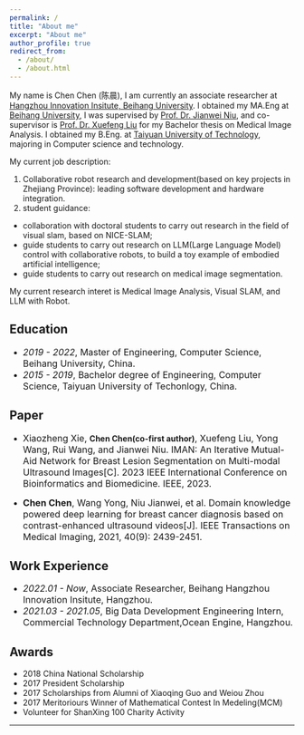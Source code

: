 ```yaml
---
permalink: /
title: "About me"
excerpt: "About me"
author_profile: true
redirect_from: 
  - /about/
  - /about.html
---
```

My name is Chen Chen (陈晨), 
I am currently an associate researcher at <a href="https://hzii.buaa.edu.cn" target="_blank">Hangzhou Innovation Insitute, Beihang University</a>. 
I obtained my MA.Eng at <a href="https://ev.buaa.edu.cn" target="_blank">Beihang University</a>, I was supervised by <a href="https://shi.buaa.edu.cn/07382/en/index.htm" target="_blank">Prof. Dr. Jianwei Niu</a>, and co-supervisor is <a href="https://scse.buaa.edu.cn/info/1388/8172.htm" target="_blank"> Prof. Dr. Xuefeng Liu</a> for my Bachelor thesis on Medical Image Analysis.
I obtained my B.Eng. at <a href="https://english.tyut.edu.cn" target="_blank">Taiyuan University of Technology</a>, majoring in Computer science and technology.

My current job description:
1. Collaborative robot research and development(based on key projects in Zhejiang Province): leading software development and hardware integration.
2. student guidance: 
- collaboration with doctoral students to carry out research in the field of visual slam, based on NICE-SLAM; 
- guide students to carry out research on LLM(Large Language Model) control with collaborative robots, to build a toy example of embodied artificial intelligence;
- guide students to carry out research on medical image segmentation.


My current research interet is Medical Image Analysis, Visual SLAM, and LLM with Robot.

## Education
- *<font size=3>2019 - 2022</font>*<font size=3>, Master of Engineering, Computer Science, Beihang University, China. </font>
- *<font size=3>2015 - 2019</font>*<font size=3>, Bachelor degree of Engineering, Computer Science, Taiyuan University of Techonlogy, China. </font>

## Paper
- <font size=3>Xiaozheng Xie, </font>**<strong>Chen Chen(co-first author)</strong>**<font size=3>, Xuefeng Liu, Yong Wang, Rui Wang, and Jianwei Niu. IMAN: An Iterative Mutual-Aid Network for Breast Lesion Segmentation on Multi-modal Ultrasound Images[C]. 2023 IEEE International Conference on Bioinformatics and Biomedicine. IEEE, 2023.</font>

- **<font size=3>Chen Chen</font>**<font size=3>, Wang Yong, Niu Jianwei, et al. Domain knowledge powered deep learning for breast cancer diagnosis based on contrast-enhanced ultrasound videos[J]. IEEE Transactions on Medical Imaging, 2021, 40(9): 2439-2451.</font>

## Work Experience 
- *<font size=3>2022.01 - Now</font>*<font size=3>, Associate Researcher, Beihang Hangzhou Innovation Insitute, Hangzhou. </font>
- *<font size=3>2021.03 - 2021.05</font>*<font size=3>, Big Data Development Engineering Intern, Commercial Technology Department,Ocean Engine, Hangzhou. </font>

## Awards
- 2018 China National Scholarship
- 2017 President Scholarship
- 2017 Scholarships from Alumni of Xiaoqing Guo and Weiou Zhou
- 2017 Meritoriours Winner of Mathematical Contest In Medeling(MCM)
- Volunteer for ShanXing 100 Charity Activity


---
<script type='text/javascript' id='clustrmaps' src='//cdn.clustrmaps.com/map_v2.js?cl=080808&w=a&t=n&d=hhQoIXhmr9DNlT_wos8ClOn-HmKrhWiB2HKR_WCBJDQ&co=ffffff&cmo=3acc3a&cmn=ff5353&ct=808080'></script>